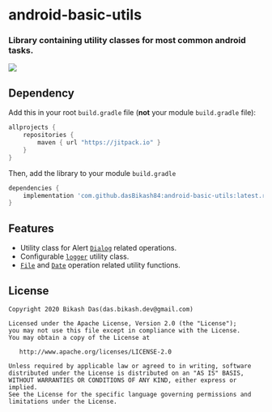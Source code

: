 # android-basic-utils

<h3>Library containing utility classes for most common android tasks.</h3>

[![](https://jitpack.io/v/dasBikash84/android-basic-utils.svg)](https://jitpack.io/#dasBikash84/android-basic-utils)

## Dependency

Add this in your root `build.gradle` file (**not** your module `build.gradle` file):

```gradle
allprojects {
	repositories {
        maven { url "https://jitpack.io" }
    }
}
```

Then, add the library to your module `build.gradle`
```gradle
dependencies {
    implementation 'com.github.dasBikash84:android-basic-utils:latest.release.here'
}
```

## Features
- Utility class for Alert [`Dialog`](https://github.com/dasBikash84/android-basic-utils/blob/master/android_basic_utils/src/main/java/com/dasbikash/android_basic_utils/utils/DialogUtils.kt) related operations.
- Configurable [`logger`](https://github.com/dasBikash84/android-basic-utils/blob/master/android_basic_utils/src/main/java/com/dasbikash/android_basic_utils/utils/LoggerUtils.kt) utility class.
- [`File`](https://github.com/dasBikash84/android-basic-utils/blob/master/android_basic_utils/src/main/java/com/dasbikash/android_basic_utils/utils/FileUtils.kt) and [`Date`](https://github.com/dasBikash84/android-basic-utils/blob/master/android_basic_utils/src/main/java/com/dasbikash/android_basic_utils/utils/DateUtils.kt) operation related utility functions.

License
--------

    Copyright 2020 Bikash Das(das.bikash.dev@gmail.com)

    Licensed under the Apache License, Version 2.0 (the "License");
    you may not use this file except in compliance with the License.
    You may obtain a copy of the License at

       http://www.apache.org/licenses/LICENSE-2.0

    Unless required by applicable law or agreed to in writing, software
    distributed under the License is distributed on an "AS IS" BASIS,
    WITHOUT WARRANTIES OR CONDITIONS OF ANY KIND, either express or implied.
    See the License for the specific language governing permissions and
    limitations under the License.
